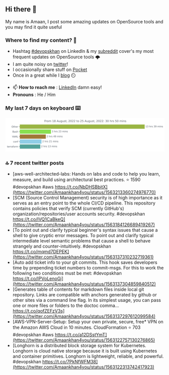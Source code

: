 <!--- [![Hits](https://hits.seeyoufarm.com/api/count/incr/badge.svg?url=https%3A%2F%2Fgithub.com%2Fakhan4u%2Fhit-counter&count_bg=%2379C83D&title_bg=%23555555&icon=&icon_color=%23E7E7E7&title=visits&edge_flat=false)](https://hits.seeyoufarm.com) --->

## Hi there 👋

My name is Amaan, I post some amazing updates on OpenSource tools and you may find it quite useful

### Where to find my content? 🤔

* Hashtag [#devopskhan](https://www.linkedin.com/feed/hashtag/devopskhan/) on LinkedIn & my [subreddit](https://www.reddit.com/r/devopskhan/) cover's my most frequent updates on OpenSource tools 🌩️
* I am quite noisy on [twitter](https://twitter.com/Amaankhan4you)!
* I occasionally share stuff on [Pocket](https://getpocket.com/@ej6g8d1dp2829A16a9Tf5d4T6bAMp3d8791rejDe86yem3bm4e14ex4fT4dluk29)
* Once in a great while I [blog](https://linuxparrot.com/) ⏲️


- 📫 **How to reach me** : [LinkedIn](https://www.linkedin.com/in/amaan-khan-linux-ninja) damn easy!
- **Pronouns** : He / Him

### My last 7 days on keyboard ⌨️

<img src="https://github.com/akhan4u/akhan4u/blob/main/images/stat.svg" alt="Amaan's Wakatime Activity!"/>

### 🔝 7 recent twitter posts
<!-- DEVDOJO:START -->
- [aws-well-architected-labs: Hands on labs and code to help you learn, measure, and build using architectural best practices.
⭐️ 1590
#devopskhan #aws
https://t.co/NbDHSBbitX](https://twitter.com/Amaankhan4you/status/1563213360274976770)
- [SCM &lpar;Source Control Management&rpar; security is of high importance as it serves as an entry point to the whole CI/CD pipeline. This repository contains policies that verify SCM &lpar;currently GitHub&#39;s&rpar; organization/repositories/user accounts security. #devopskhan https://t.co/IVQ1CaBkeQ](https://twitter.com/Amaankhan4you/status/1563184126689419267)
- [To point out and clarify typical beginner&#39;s syntax issues that cause a shell to give cryptic error messages. To point out and clarify typical intermediate level semantic problems that cause a shell to behave strangely and counter-intuitively. #devopskhan https://t.co/mqmd7DEPEK](https://twitter.com/Amaankhan4you/status/1563137310232719361)
- [Auto add ticket info to your git commits. This hook saves developers time by prepending ticket numbers to commit-msgs. For this to work the following two conditions must be met: #devopskhan https://t.co/IPVoLenoGi](https://twitter.com/Amaankhan4you/status/1563137304859840512)
- [Generates table of contents for markdown files inside local git repository. Links are compatible with anchors generated by github or other sites via a command line flag. In its simplest usage, you can pass one or more files or folders to the doctoc comma… https://t.co/qofZEFzV3s](https://twitter.com/Amaankhan4you/status/1563137297612099584)
- [AWS-VPN-Server-Setup: Setup your own private, secure, free* VPN on the Amazon AWS Cloud in 10 minutes. CloudFormation
⭐️ 703
#devopskhan #aws
https://t.co/a12DSstYmT](https://twitter.com/Amaankhan4you/status/1563122757130276865)
- [Longhorn is a distributed block storage system for Kubernetes. Longhorn is cloud native storage because it is built using Kubernetes and container primitives. Longhorn is lightweight, reliable, and powerful. #devopskhan https://t.co/7PkNfWFM38](https://twitter.com/Amaankhan4you/status/1563122313742417923)
<!-- DEVDOJO:END -->

<!-- ![Amaan's GitHub stats](https://github-readme-stats.vercel.app/api?username=akhan4u&count_private=true&show_icons=true&hide=contribs) -->
